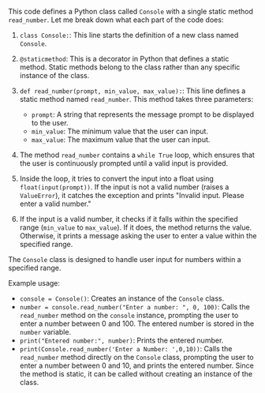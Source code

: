 This code defines a Python class called `Console` with a single static method `read_number`. Let me break down what each part of the code does:

1. `class Console:`: This line starts the definition of a new class named `Console`.

2. `@staticmethod`: This is a decorator in Python that defines a static method. Static methods belong to the class rather than any specific instance of the class.

3. `def read_number(prompt, min_value, max_value):`: This line defines a static method named `read_number`. This method takes three parameters:
   - `prompt`: A string that represents the message prompt to be displayed to the user.
   - `min_value`: The minimum value that the user can input.
   - `max_value`: The maximum value that the user can input.

4. The method `read_number` contains a `while True` loop, which ensures that the user is continuously prompted until a valid input is provided.

5. Inside the loop, it tries to convert the input into a float using `float(input(prompt))`. If the input is not a valid number (raises a `ValueError`), it catches the exception and prints "Invalid input. Please enter a valid number."

6. If the input is a valid number, it checks if it falls within the specified range (`min_value` to `max_value`). If it does, the method returns the value. Otherwise, it prints a message asking the user to enter a value within the specified range.

The `Console` class is designed to handle user input for numbers within a specified range.

Example usage:

- `console = Console()`: Creates an instance of the `Console` class.
- `number = console.read_number("Enter a number: ", 0, 100)`: Calls the `read_number` method on the `console` instance, prompting the user to enter a number between 0 and 100. The entered number is stored in the `number` variable.
- `print("Entered number:", number)`: Prints the entered number.
- `print(Console.read_number('Enter a Number: ',0,10))`: Calls the `read_number` method directly on the `Console` class, prompting the user to enter a number between 0 and 10, and prints the entered number. Since the method is static, it can be called without creating an instance of the class.